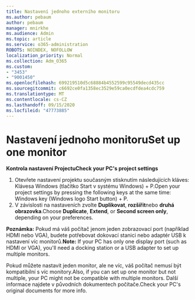 ```yaml
---
title: Nastavení jednoho externího monitoru
ms.author: pebaum
author: pebaum
manager: mnirkhe
ms.audience: Admin
ms.topic: article
ms.service: o365-administration
ROBOTS: NOINDEX, NOFOLLOW
localization_priority: Normal
ms.collection: Adm_O365
ms.custom:
- "3453"
- "9001450"
ms.openlocfilehash: 699219510d5c68884b4552599c95549decd435cc
ms.sourcegitcommit: c6692ce0fa1358ec3529e59ca0ecdfdea4cdc759
ms.translationtype: MT
ms.contentlocale: cs-CZ
ms.lasthandoff: 09/15/2020
ms.locfileid: "47773885"
---
```

# <a name="set-up-one-monitor"></a><span data-ttu-id="a24e1-102">Nastavení jednoho monitoru</span><span class="sxs-lookup"><span data-stu-id="a24e1-102">Set up one monitor</span></span>

<span data-ttu-id="a24e1-103">**Kontrola nastavení Projectu**</span><span class="sxs-lookup"><span data-stu-id="a24e1-103">**Check your PC's project settings**</span></span>

1. <span data-ttu-id="a24e1-104">Otevřete nastavení projektu současným stisknutím následujících kláves: Klávesa Windows (tlačítko Start v systému Windows) + P.</span><span class="sxs-lookup"><span data-stu-id="a24e1-104">Open your project settings by pressing the following keys at the same time: Windows key (Windows logo Start button) + P.</span></span>
2. <span data-ttu-id="a24e1-105">V závislosti na nastaveních zvolte **Duplikovat**, **rozšířit**nebo **druhá obrazovka**.</span><span class="sxs-lookup"><span data-stu-id="a24e1-105">Choose **Duplicate**, **Extend**, or **Second screen only**, depending on your preferences.</span></span>

<span data-ttu-id="a24e1-106">**Poznámka:** Pokud má váš počítač jenom jeden zobrazovací port (například HDMI nebo VGA), budete potřebovat dokovací stanici nebo adaptér USB k nastavení víc monitorů.</span><span class="sxs-lookup"><span data-stu-id="a24e1-106">**Note:** If your PC has only one display port (such as HDMI or VGA), you'll need a docking station or a USB adapter to set up multiple monitors.</span></span>

<span data-ttu-id="a24e1-107">Pokud můžete nastavit jeden monitor, ale ne víc, váš počítač nemusí být kompatibilní s víc monitory.</span><span class="sxs-lookup"><span data-stu-id="a24e1-107">Also, if you can set up one monitor but not multiple, your PC might not be compatible with multiple monitors.</span></span> <span data-ttu-id="a24e1-108">Další informace najdete v původních dokumentech počítače.</span><span class="sxs-lookup"><span data-stu-id="a24e1-108">Check your PC's original documents for more info.</span></span>